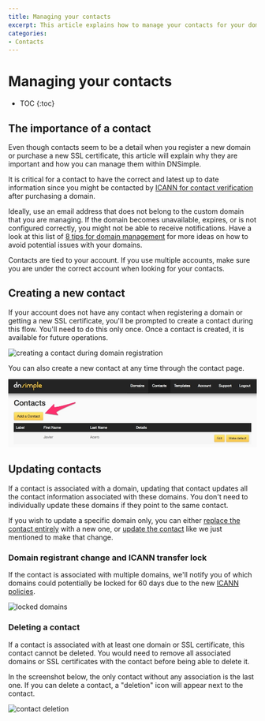 ```yaml
---
title: Managing your contacts
excerpt: This article explains how to manage your contacts for your domains and SSL certificates.
categories:
- Contacts
---
```


# Managing your contacts

* TOC
{:toc}

## The importance of a contact

Even though contacts seem to be a detail when you register a new domain or purchase a new SSL certificate, this article will explain why they are important and how you can manage them within DNSimple.

It is critical for a contact to have the correct and latest up to date information since you might be contacted by [ICANN for contact verification](/articles/icann-domain-validation/) after purchasing a domain.

Ideally, use an email address that does not belong to the custom domain that you are managing. If the domain becomes unavailable, expires, or is not configured correctly, you might not be able to receive notifications. Have a look at this list of [8 tips for domain management](https://blog.dnsimple.com/2017/05/domain-management-tips/) for more ideas on how to avoid potential issues with your domains.

Contacts are tied to your account. If you use multiple accounts, make sure you are under the correct account when looking for your contacts.

## Creating a new contact

If your account does not have any contact when registering a domain or getting a new SSL certificate, you'll be prompted to create a contact during this flow. You'll need to do this only once. Once a contact is created, it is available for future operations.

![creating a contact during domain registration](/files/contact-creation.png)

You can also create a new contact at any time through the contact page.

![creating a new contact](/files/change-contact-1.jpg)

## Updating contacts

If a contact is associated with a domain, updating that contact updates all the contact information associated with these domains. You don't need to individually update these domains if they point to the same contact.

If you wish to update a specific domain only, you can either [replace the contact entirely](/article/changing-domain-contact/#replacing-a-domain-contact) with a new one, or [update the contact](/articles/changing-domain-contact/#updating-a-domain-contact) like we just mentioned to make that change.

### Domain registrant change and ICANN transfer lock

If the contact is associated with multiple domains, we'll notify you of which domains could potentially be locked for 60 days due to the new [ICANN policies](/articles/icann-60-day-lock-registrant-change/).

![locked domains](/files/contact-lock.png)

### Deleting a contact

If a contact is associated with at least one domain or SSL certificate, this contact cannot be deleted. You would need to remove all associated domains or SSL certificates with the contact before being able to delete it.

In the screenshot below, the only contact without any association is the last one. If you can delete a contact, a "deletion" icon will appear next to the contact.

![contact deletion](/files/contact-delete.png)
